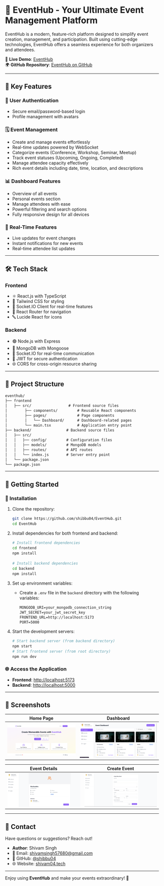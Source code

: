 # 🌟 EventHub - Your Ultimate Event Management Platform

EventHub is a modern, feature-rich platform designed to simplify event creation, management, and participation. Built using cutting-edge technologies, EventHub offers a seamless experience for both organizers and attendees.

🔗 **Live Demo**: [EventHub](https://event-hubz.vercel.app/)\
🌍 **GitHub Repository**: [EventHub on GitHub](https://github.com/shibbu04/EventHub)

---

## 🚀 Key Features

### 🔐 **User Authentication**

- Secure email/password-based login
- Profile management with avatars

### 🗓️ **Event Management**

- Create and manage events effortlessly
- Real-time updates powered by WebSocket
- Categorize events (Conference, Workshop, Seminar, Meetup)
- Track event statuses (Upcoming, Ongoing, Completed)
- Manage attendee capacity effectively
- Rich event details including date, time, location, and descriptions

### 📊 **Dashboard Features**

- Overview of all events
- Personal events section
- Manage attendees with ease
- Powerful filtering and search options
- Fully responsive design for all devices

### 🔄 **Real-Time Features**

- Live updates for event changes
- Instant notifications for new events
- Real-time attendee list updates

---

## 🛠️ Tech Stack

### **Frontend**

- ⚛️ React.js with TypeScript
- 🎨 Tailwind CSS for styling
- 📡 Socket.IO Client for real-time features
- 🧭 React Router for navigation
- 🔤 Lucide React for icons

### **Backend**

- 🟢 Node.js with Express
- 🍃 MongoDB with Mongoose
- 📡 Socket.IO for real-time communication
- 🔐 JWT for secure authentication
- 🌐 CORS for cross-origin resource sharing

---

## 📂 Project Structure

```plaintext
eventhub/
├── frontend 
│   ├── src/                 # Frontend source files
│        ├── components/         # Reusable React components
│        ├── pages/              # Page components
│        │   └── Dashboard/      # Dashboard-related pages
│        └── main.tsx            # Application entry point
├── backend/                # Backend source files
│   ├── src/
│   │   ├── config/         # Configuration files
│   │   ├── models/         # MongoDB models
│   │   ├── routes/         # API routes
│   │   └── index.js        # Server entry point
│   └── package.json
└── package.json
```

---

## 🚀 Getting Started

### 🧰 Installation

1. Clone the repository:

   ```bash
   git clone https://github.com/shibbu04/EventHub.git
   cd EventHub
   ```

2. Install dependencies for both frontend and backend:

   ```bash
   # Install frontend dependencies
   cd frontend
   npm install

   # Install backend dependencies
   cd backend
   npm install
   ```

3. Set up environment variables:

   - Create a `.env` file in the `backend` directory with the following variables:
     ```env
     MONGODB_URI=your_mongodb_connection_string
     JWT_SECRET=your_jwt_secret_key
     FRONTEND_URL=http://localhost:5173
     PORT=5000
     ```

4. Start the development servers:

   ```bash
   # Start backend server (from backend directory)
   npm start
   # Start frontend server (from root directory)
   npm run dev
   ```

### 🌐 Access the Application

- **Frontend**: [http://localhost:5173](http://localhost:5173)
- **Backend**: [http://localhost:5000](http://localhost:5000)

---

## 📸 Screenshots

| Home Page | Dashboard |
| --------- | --------- |
|![alt text](./frontend/src/assests/image.png)| ![alt text](./frontend/src/assests/image-1.png)|

| Event Details | Create Event |
| ------------- | ------------ |
|![alt text](./frontend/src/assests/image-3.png)|  ![alt text](./frontend/src/assests/image-2.png)            |

---

## 💌 Contact

Have questions or suggestions? Reach out!

- **Author**: Shivam Singh
- 📧 Email: [shivamsingh57680@gmail.com](mailto\:shivamsingh57680@gmail.com)
- 🐙 GitHub: [@shibbu04](https://github.com/shibbu04)
- 🌐 Website: [shivam04.tech](https://shivam04.tech)

---

Enjoy using **EventHub** and make your events extraordinary! 🎉

